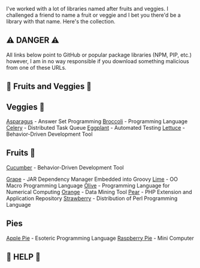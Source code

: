 I've worked with a lot of libraries named after fruits and veggies. I challenged a friend to name a fruit or veggie and I bet you there'd be a library with that name. Here's the collection.

## ⚠️ DANGER ⚠️

All links below point to GitHub or popular package libraries (NPM, PIP, etc.) however, I am in no way responsible if you download something malicious from one of these URLs.

## 🍎 Fruits and Veggies 🥦

## Veggies 🥦

[Asparagus](https://asparagus.cs.uni-potsdam.de/) - Answer Set Programming
[Broccoli](https://sourceforge.net/p/broccoli-lang/wiki/Home/) - Programming Language
[Celery](http://www.celeryproject.org/) - Distributed Task Queue
[Eggplant](https://en.wikipedia.org/wiki/Eggplant_Functional) - Automated Testing
[Lettuce](http://lettuce.it/) - Behavior-Driven Development Tool

## Fruits 🍎

[Cucumber](https://cucumber.io/) - Behavior-Driven Development Tool

[Grape](http://groovy-lang.org/grape.html) - JAR Dependency Manager Embedded into Groovy
[Lime](https://github.com/lime-macro) - OO Macro Programming Language
[Olive](https://github.com/eileenchoe/olive) - Programming Language for Numerical Computing
[Orange](https://orange.biolab.si/features/visual-programming/) - Data Mining Tool
[Pear](https://en.wikipedia.org/wiki/PEAR) - PHP Extension and Application Repository
[Strawberry](https://en.wikipedia.org/wiki/Strawberry_Perl) - Distribution of Perl Programming Language

## Pies

[Apple Pie](https://esolangs.org/wiki/Apple_Pie) - Esoteric Programming Language
[Raspberry Pie](https://www.raspberrypi.org/documentation/usage/python/) - Mini Computer

## 🔎 HELP 🔎
